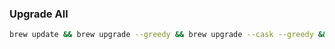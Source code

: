 ### Upgrade All
```sh
brew update && brew upgrade --greedy && brew upgrade --cask --greedy && brew cleanup
```
